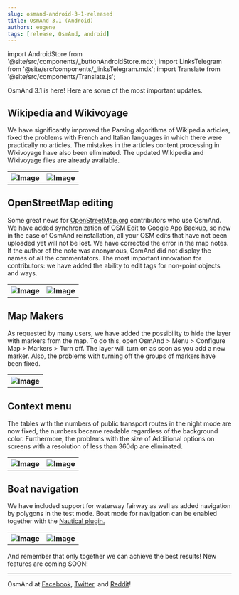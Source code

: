 ```yaml
---
slug: osmand-android-3-1-released
title: OsmAnd 3.1 (Android)
authors: eugene
tags: [release, OsmAnd, android]
---
```

import AndroidStore from '@site/src/components/_buttonAndroidStore.mdx';
import LinksTelegram from '@site/src/components/_linksTelegram.mdx';
import Translate from '@site/src/components/Translate.js';

OsmAnd 3.1 is here! Here are some of the most important updates.

<!--truncate-->

## Wikipedia and Wikivoyage

We have significantly improved the Parsing algorithms of Wikipedia articles, fixed the problems with  French and Italian languages in which there were practically no articles.
The mistakes in the articles content processing in Wikivoyage have also been eliminated. 
The updated Wikipedia and Wikivoyage files are already available.
    
<table>
  <tr>
    <th><img src={require('./img-1-1.jpg').default} alt="Image"/></th>
    <th><img src={require('./img-1-2.jpg').default} alt="Image"/></th>
      </tr>
</table> 


## OpenStreetMap editing

Some great news for  <a href="https://www.openstreetmap.org">OpenStreetMap.org</a> contributors who use OsmAnd.
We have added synchronization of OSM Edit to Google App Backup, so now in the case of OsmAnd reinstallation, all your OSM edits that have not been uploaded yet will not be lost.
We have corrected the error in the map notes. If the author of the note was anonymous, OsmAnd did not display the names of all the commentators.
The most important innovation for contributors: we have added the ability to edit tags for non-point objects and ways.

<table>
  <tr>
    <th><img src={require('./img-2-1.jpg').default} alt="Image"/></th>
    <th><img src={require('./img-2-2.jpg').default} alt="Image"/></th>
      </tr>
</table> 

## Map Makers

As requested by many users, we have added the possibility to hide the layer with markers from the map. To do this, open OsmAnd > Menu > Configure Map > Markers > Turn off. The layer will turn on as soon as you add a new marker. Also, the problems with turning off the groups of markers have been fixed.

<table>
  <tr>
    <th><img src={require('./img-3-1.jpg').default} alt="Image"/></th>
      </tr>
</table> 

## Context menu

The tables with the numbers of public transport routes in the night mode are now fixed, the numbers became readable regardless of the background color. 
Furthermore, the problems with the size of Additional options on screens with a resolution of less than 360dp are eliminated.

<table>
  <tr>
    <th><img src={require('./img-4-1.jpg').default} alt="Image"/></th>
    <th><img src={require('./img-4-2.jpg').default} alt="Image"/></th>
      </tr>
</table> 

## Boat navigation

We have included support for waterway fairway as well as added navigation by polygons in the test mode.
    Boat mode for navigation can be enabled together with the <a href="http://osmand.net/features?id=nautical-charts"> Nautical plugin.</a>

<table>
  <tr>
    <th><img src={require('./img-5-1.jpg').default} alt="Image"/></th>
    <th><img src={require('./img-5-2.jpg').default} alt="Image"/></th>
      </tr>
</table> 

And remember that only together we can achieve the best results!
New features are coming SOON!

____________________________ 

OsmAnd at <a href="https://www.facebook.com/osmandapp/">Facebook</a>, <a href="https://www.twitter.com/osmandapp/">Twitter</a>, and <a href="https://www.reddit.com/r/OsmAnd/">Reddit</a>!


<LinksTelegram/>
<AndroidStore/>